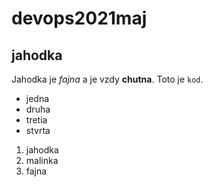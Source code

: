 # devops2021maj

## jahodka

Jahodka je *fajna* a je vzdy **chutna**. Toto je `kod`.

* jedna
* druha
* tretia
* stvrta

1. jahodka
2. malinka
3. fajna

